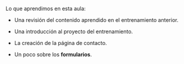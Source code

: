 Lo que aprendimos en esta aula:

- Una revisión del contenido aprendido en el entrenamiento anterior.
    
- Una introducción al proyecto del entrenamiento.
    
- La creación de la página de contacto.
    
- Un poco sobre los **formularios**.